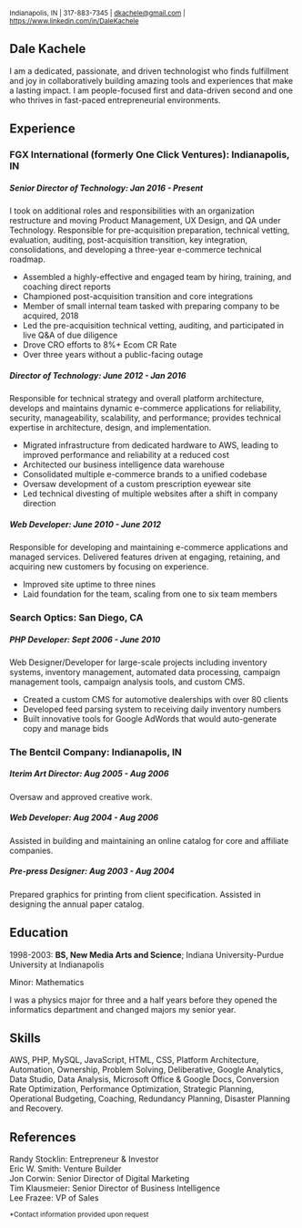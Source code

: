 <sup>Indianapolis, IN | 317-883-7345 | dkachele@gmail.com | https://www.linkedin.com/in/DaleKachele</sup>

## Dale Kachele

I am a dedicated, passionate, and driven technologist who finds fulfillment and joy in collaboratively building amazing tools and experiences that make a lasting impact. I am people-focused first and data-driven second and one who thrives in fast-paced entrepreneurial environments.  

## Experience

### FGX International (formerly One Click Ventures): Indianapolis, IN

##### Senior Director of Technology: Jan 2016 - Present

I took on additional roles and responsibilities with an organization restructure and moving Product Management, UX Design, and QA under Technology. Responsible for pre-acquisition preparation, technical vetting, evaluation, auditing, post-acquisition transition, key integration, consolidations, and developing a three-year e-commerce technical roadmap.
- Assembled a highly-effective and engaged team by hiring, training, and coaching direct reports
- Championed post-acquisition transition and core integrations
- Member of small internal team tasked with preparing company to be acquired, 2018
- Led the pre-acquisition technical vetting, auditing, and participated in live Q&A of due diligence
- Drove CRO efforts to 8%+ Ecom CR Rate
- Over three years without a public-facing outage

##### Director of Technology: June 2012 - Jan 2016

Responsible for technical strategy and overall platform architecture, develops and maintains dynamic e-commerce applications for reliability, security, manageability, scalability, and performance; provides technical expertise in architecture, design, and implementation.
- Migrated infrastructure from dedicated hardware to AWS, leading to improved performance and reliability at a reduced cost
- Architected our business intelligence data warehouse
- Consolidated multiple e-commerce brands to a unified codebase
- Oversaw development of a custom prescription eyewear site
- Led technical divesting of multiple websites after a shift in company direction

##### Web Developer: June 2010 - June 2012

Responsible for developing and maintaining e-commerce applications and managed services. Delivered features driven at engaging, retaining, and acquiring new customers by focusing on experience.
- Improved site uptime to three nines
- Laid foundation for the team, scaling from one to six team members

### Search Optics: San Diego, CA

##### PHP Developer: Sept 2006 - June 2010

Web Designer/Developer for large-scale projects including inventory systems, inventory management, automated data processing, campaign management tools, campaign analysis tools, and custom CMS.
- Created a custom CMS for automotive dealerships with over 80 clients
- Developed feed parsing system to receiving daily inventory numbers
- Built innovative tools for Google AdWords that would auto-generate copy and manage bids

### The Bentcil Company: Indianapolis, IN

##### Iterim Art Director: Aug 2005 - Aug 2006

Oversaw and approved creative work.

##### Web Developer: Aug 2004 - Aug 2006

Assisted in building and maintaining an online catalog for core and affiliate companies.

##### Pre-press Designer: Aug 2003 - Aug 2004

Prepared graphics for printing from client specification. Assisted in designing the annual paper catalog.

## Education

1998-2003: **BS, New Media Arts and Science**; Indiana University-Purdue University at Indianapolis  

Minor: Mathematics  

I was a physics major for three and a half years before they opened the informatics department and changed majors my senior year.  

## Skills

AWS, PHP, MySQL, JavaScript, HTML, CSS, Platform Architecture, Automation, Ownership, Problem Solving, Deliberative, Google Analytics, Data Studio, Data Analysis, Microsoft Office & Google Docs, Conversion Rate Optimization, Performance Optimization, Strategic Planning, Operational Budgeting, Coaching, Redundancy Planning, Disaster Planning and Recovery.


## References
Randy Stocklin: Entrepreneur & Investor  
Eric W. Smith: Venture Builder  
Jon Corwin: Senior Director of Digital Marketing  
Tim Klausmeier: Senior Director of Business Intelligence  
Lee Frazee: VP of Sales  

<sup>*Contact information provided upon request</sup>

